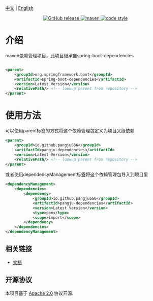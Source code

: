 [中文](README.md) | [English](README_EN.md)

<p align="center">
  <a href="https://github.com/pangju666/java-pangju-dependencies/releases">
    <img alt="GitHub release" src="https://img.shields.io/github/release/pangju666/java-pangju-dependencies.svg?style=flat-square&include_prereleases" />
  </a>

  <a href="https://central.sonatype.com/search?q=g:io.github.pangju666%20%20a:pangju-dependencies&smo=true">
    <img alt="maven" src="https://img.shields.io/maven-central/v/io.github.pangju666/pangju-dependencies.svg?style=flat-square">
  </a>

  <a href="https://www.apache.org/licenses/LICENSE-2.0">
    <img alt="code style" src="https://img.shields.io/badge/license-Apache%202-4EB1BA.svg?style=flat-square">
  </a>
</p>

# 介绍

maven依赖管理项目，此项目继承自spring-boot-dependencies

```xml

<parent>
    <groupId>org.springframework.boot</groupId>
    <artifactId>spring-boot-dependencies</artifactId>
    <version>Latest Version</version>
    <relativePath/> <!-- lookup parent from repository -->
</parent>
```

# 使用方法

可以使用parent标签的方式将这个依赖管理包定义为项目父级依赖
```xml
<parent>
    <groupId>io.github.pangju666</groupId>
    <artifactId>pangju-dependencies</artifactId>
    <version>Latest Version</version>
    <relativePath/> <!-- lookup parent from repository -->
</parent>
```

或者使用dependencyManagement标签将这个依赖管理包导入到项目里
```xml
<dependencyManagement>
    <dependencies>
        <dependency>
            <groupId>io.github.pangju666</groupId>
            <artifactId>pangju-dependencies</artifactId>
            <version>Latest Version</version>
            <type>pom</type>
            <scope>import</scope>
        </dependency>
    </dependencies>
</dependencyManagement>
```

## 相关链接

- [文档](https://juejin.cn/post/7478893732191535142)

## 开源协议

本项目基于 [Apache 2.0](https://www.apache.org/licenses/LICENSE-2.0.html) 协议开源.